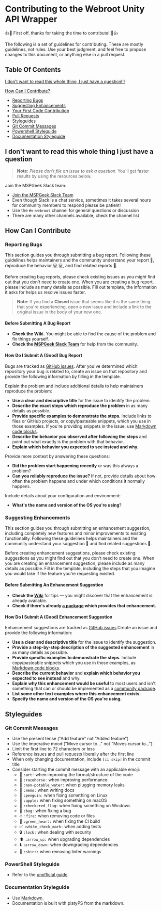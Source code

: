 # Contributing to the Webroot Unity API Wrapper

:+1::tada: First off, thanks for taking the time to contribute! :tada::+1:

The following is a set of guidelines for contributing. These are mostly guidelines, not rules. Use your best judgment, and feel free to propose changes to this document, or anything else in a pull request.

## Table Of Contents

[I don't want to read this whole thing, I just have a question!!!](#i-don't-want-to-read-this-whole-thing-i-just-have-a-question)

[How Can I Contribute?](#how-can-i-contribute)
* [Reporting Bugs](#reporting-bugs)
* [Suggesting Enhancements](#suggesting-enhancements)
* [Your First Code Contribution](#your-first-code-contribution)
* [Pull Requests](#pull-requests)
* [Styleguides](#styleguides)
* [Git Commit Messages](#git-commit-messages)
* [Powershell Styleguide](#powershell-styleguide)
* [Documentation Styleguide](#documentation-styleguide)

## I don't want to read this whole thing I just have a question

> **Note:** _Please don't file an issue to ask a question._ You'll get faster results by using the resources below.

Join the MSPGeek Slack team:

* [Join the MSPGeek Slack Team](https://join.mspgeek.com/)
* Even though Slack is a chat service, sometimes it takes several hours for community members to respond please be patient!
* Use the `#v-webroot` channel for general questions or discussion
* There are many other channels available, check the channel list

## How Can I Contribute

### Reporting Bugs

This section guides you through submitting a bug report. Following these guidelines helps maintainers and the community understand your report :pencil:, reproduce the behavior :computer: :computer:, and find related reports :mag_right:.

Before creating bug reports, please check existing issues as you might find out that you don't need to create one. When you are creating a bug report, please include as many details as possible. Fill out template, the information it asks for helps us resolve issues faster.

> **Note:** If you find a **Closed** issue that seems like it is the same thing that you're experiencing, open a new issue and include a link to the original issue in the body of your new one.

#### Before Submitting A Bug Report

  * **Check the Wiki.** You might be able to find the cause of the problem and fix things yourself. 
  * **Check the [MSPGeek Slack Team](https://join.mspgeek.com/)** for help from the community.

#### How Do I Submit A (Good) Bug Report

Bugs are tracked as [GitHub issues](https://guides.github.com/features/issues/). After you've determined which repository your bug is related to, create an issue on that repository and provide the following information by filling in the template.

Explain the problem and include additional details to help maintainers reproduce the problem:

* **Use a clear and descriptive title** for the issue to identify the problem.
* **Describe the exact steps which reproduce the problem** in as many details as possible.
* **Provide specific examples to demonstrate the steps**. Include links to files or GitHub projects, or copy/pasteable snippets, which you use in those examples. If you're providing snippets in the issue, use [Markdown code blocks](https://help.github.com/articles/markdown-basics/#multiple-lines).
* **Describe the behavior you observed after following the steps** and point out what exactly is the problem with that behavior.
* **Explain which behavior you expected to see instead and why.**

Provide more context by answering these questions:

* **Did the problem start happening recently** or was this always a problem?
* **Can you reliably reproduce the issue?** If not, provide details about how often the problem happens and under which conditions it normally happens.

Include details about your configuration and environment:
* **What's the name and version of the OS you're using**?

### Suggesting Enhancements

This section guides you through submitting an enhancement suggestion, including completely new features and minor improvements to existing functionality. Following these guidelines helps maintainers and the community understand your suggestion :pencil: and find related suggestions :mag_right:.

Before creating enhancement suggestions, please check existing suggestions as you might find out that you don't need to create one. When you are creating an enhancement suggestion, please include as many details as possible. Fill in the template, including the steps that you imagine you would take if the feature you're requesting existed.

#### Before Submitting An Enhancement Suggestion

  * **Check the [Wiki]()** for tips — you might discover that the enhancement is already available.
  * **Check if there's already [a package]() which provides that enhancement.**

#### How Do I Submit A (Good) Enhancement Suggestion

Enhancement suggestions are tracked as [GitHub issues](https://guides.github.com/features/issues/).Create an issue and provide the following information:

  * **Use a clear and descriptive title** for the issue to identify the suggestion.
  * **Provide a step-by-step description of the suggested enhancement** in as many details as possible.
  * **Provide specific examples to demonstrate the steps**. Include copy/pasteable snippets which you use in those examples, as [Markdown   code blocks](https://help.github.com/articles/markdown-basics/#multiple-lines).
  * **Describe the current behavior** and **explain which behavior you expected to see instead** and why.
  * **Explain why this enhancement would be useful** to most users and isn't something that can or should be implemented as a [community   package]().
  * **List some other text examples where this enhancement exists.**
  * **Specify the name and version of the OS you're using.**

## Styleguides

### Git Commit Messages

  * Use the present tense ("Add feature" not "Added feature")
  * Use the imperative mood ("Move cursor to..." not "Moves cursor to...")
  * Limit the first line to 72 characters or less
  * Reference issues and pull requests liberally after the first line
  * When only changing documentation, include `[ci skip]` in the commit title
  * Consider starting the commit message with an applicable emoji:
    * :art: `:art:` when improving the format/structure of the code
    * :racehorse: `:racehorse:` when improving performance
    * :non-potable_water: `:non-potable_water:` when plugging memory leaks
    * :memo: `:memo:` when writing docs
    * :penguin: `:penguin:` when fixing something on Linux
    * :apple: `:apple:` when fixing something on macOS
    * :checkered_flag: `:checkered_flag:` when fixing something on Windows
    * :bug: `:bug:` when fixing a bug
    * :fire: `:fire:` when removing code or files
    * :green_heart: `:green_heart:` when fixing the CI build
    * :white_check_mark: `:white_check_mark:` when adding tests
    * :lock: `:lock:` when dealing with security
    * :arrow_up: `:arrow_up:` when upgrading dependencies
    * :arrow_down: `:arrow_down:` when downgrading dependencies
    * :shirt: `:shirt:` when removing linter warnings

### PowerShell Styleguide
* Refer to the [unofficial guide](https://github.com/PoshCode/PowerShellPracticeAndStyle).

### Documentation Styleguide

* Use [Markdown](https://daringfireball.net/projects/markdown).
* Documentation is built with platyPS from the markdown.
